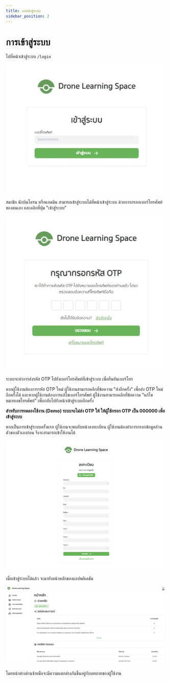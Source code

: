 ```yaml
---
title: การเข้าสู่ระบบ
sidebar_position: 2
---
```


# การเข้าสู่ระบบ

ไปที่หน้าเข้าสู่ระบบ `/login`

![ตัวอย่างหน้าเข้าสู่ระบบ](../static/img/docs/sign-in/1.jpeg "ตัวอย่างหน้าเข้าสู่ระบบ")

สมาชิก นักบินโดรน หรือแอดมิน สามารถเข้าสู่ระบบได้ที่หน้าเข้าสู่ระบบ ด้วยการกรอกเบอร์โทรศัพท์ของตนเอง และคลิกที่ปุ่ม "เข้าสู่ระบบ"

![ตัวอย่างหน้าเข้าสู่ระบบ OTP](../static/img/docs/sign-in/2.jpeg "ตัวอย่างหน้าเข้าสู่ระบบ OTP")

ระบบจะทำการส่งรหัส OTP ไปยังเบอร์โทรศัพท์ที่เข้าสู่ระบบ เพื่อยืนยันเบอร์โทร

หากผู้ใช้งานต้องการรหัส OTP ใหม่ ผู้ใช้งานสามารถคลิกที่ข้อความ "ส่งอีกครั้ง" เพื่อส่ง OTP ใหม่อีกครั้งได้
และหากผู้ใช้งานต้องการแก้ไขเบอร์โทรศัพท์ ผู้ใช้งานสามารถคลิกที่ข้อความ "แก้ไขหมายเลขโทรศัพท์" เพื่อกลับไปยังหน้าเข้าสู่ระบบอีกครั้ง

**สำหรับการทดลองใช้งาน (Demo) ระบบจะไม่ส่ง OTP ให้ ให้ผู้ใช้กรอก OTP เป็น 000000 เพื่อเข้าสู่ระบบ**

หากเป็นการเข้าสู่ระบบครั้งแรก ผู้ใช้งานจะพบกับหน้าลงทะเบียน ผู้ใช้งานต้องทำการกรอกข้อมูลส่วนตัวของตัวเองก่อน จึงจะสามารถเข้าใช้งานได้

![ตัวอย่างหน้าสมัครสมาชิก](../static/img/docs/sign-in/3.jpeg "ตัวอย่างหน้าสมัครสมาชิก")

เมื่อเข้าสู่ระบบได้แล้ว จะมายังหน้าหลักของแอปพลิเคชัน

![ตัวอย่างหน้าแรก](../static/img/docs/sign-in/4.png "ตัวอย่างหน้าแรก")

โดยหน้าต่างด้านซ้ายมือจะมีความแตกต่างกันขึ้นอยู่กับบทบาทของผู้ใช้งาน
